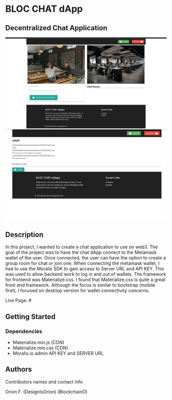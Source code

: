 # BLOC CHAT dApp
## Decentralized Chat Application

<img src="https://github.com/designisO/Bloc-Chat-dApp/blob/main/img/FLNtTuTXIAEJlw_.jpg">
<img src="https://github.com/designisO/Bloc-Chat-dApp/blob/main/img/FLNu5SfXMAA-XSb.jpg">

## Description

In this project, I wanted to create a chat application to use on web3. The goal of the project was to have the chat dApp connect to the Metamask wallet of the user. Once connected, the user can have the option to create a group room for chat or join one. When connecting the metamask wallet, I had to use the Moralis SDK to gain access to Server URL and API KEY. This was used to allow backend work to log in and out of wallets. The framework for frontend was Materialize.css. I found that Materialize.css is quite a great front end framework. Although the focus is similar to bootstrap (mobile first), I focused on desktop version for wallet connectivity concerns. 

Live Page: #

## Getting Started

### Dependencies

* Materialize.min.js (CDN)
* Materialize.min.css (CDN)
* Moralis.io admin API KEY and SERVER URL


## Authors

Contributors names and contact info

Orion F.
(DesignIsOrion)
(BlockchainO)

